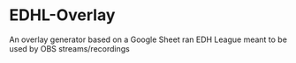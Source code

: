 # EDHL-Overlay
An overlay generator based on a Google Sheet ran EDH League meant to be used by OBS streams/recordings
